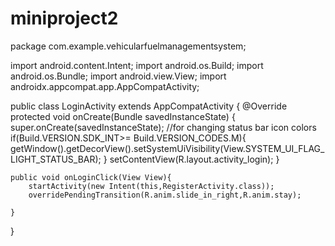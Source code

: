 # miniproject2

package com.example.vehicularfuelmanagementsystem;

import android.content.Intent;
import android.os.Build;
import android.os.Bundle;
import android.view.View;
import androidx.appcompat.app.AppCompatActivity;


public class LoginActivity extends AppCompatActivity {
    @Override
    protected void onCreate(Bundle savedInstanceState) {
        super.onCreate(savedInstanceState);
        //for changing status bar icon colors
        if(Build.VERSION.SDK_INT>= Build.VERSION_CODES.M){
            getWindow().getDecorView().setSystemUiVisibility(View.SYSTEM_UI_FLAG_LIGHT_STATUS_BAR);
        }
        setContentView(R.layout.activity_login);
    }

    public void onLoginClick(View View){
        startActivity(new Intent(this,RegisterActivity.class));
        overridePendingTransition(R.anim.slide_in_right,R.anim.stay);

    }
}
